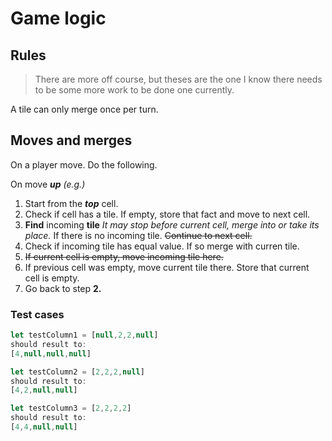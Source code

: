 # Game logic

## Rules
> There are more off course, but theses are the one I know there needs to be some more work to be done one currently. 

A tile can only merge once per turn. 

## Moves and merges

On a player move. Do the following. 

On move ***up** (e.g.)*
1. Start from the ***top*** cell.
1. Check if cell has a tile. If empty, store that fact and move to next cell.
1. **Find** incoming **tile** *It may stop before current cell, merge into or take its place.* If there is no incoming tile. ~~Continue to next cell.~~
1. Check if incoming tile has equal value. If so merge with curren tile.
1. ~~If current cell is empty, move incoming tile here.~~
1. If previous cell was empty, move current tile there. Store that current cell is empty.
1. Go back to step **2.**

### Test cases
``` javascript
let testColumn1 = [null,2,2,null]
should result to: 
[4,null,null,null]

let testColumn2 = [2,2,2,null]
should result to: 
[4,2,null,null]

let testColumn3 = [2,2,2,2]
should result to: 
[4,4,null,null]
```

